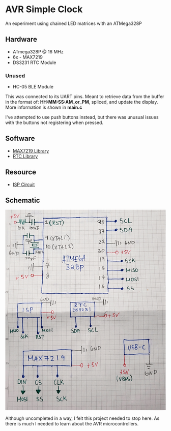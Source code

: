 # AVR Simple Clock

An experiment using chained LED matrices with an ATMega328P

## Hardware
* ATmega328P @ 16 MHz
* 6x - MAX7219
* DS3231 RTC Module

### Unused 
* HC-05 BLE Module

This was connected to its UART pins. Meant to retrieve data from the buffer in the format of: **HH:MM:SS:AM_or_PM**, spliced, and update the display. More information is shown in **main.c**

I've attempted to use push buttons instead, but there was unusual issues with the buttons not registering when pressed.

## Software
* [MAX7219 Library](https://github.com/eziya/AVR_MAX7219_MATRIX/tree/master)
* [RTC Library](https://github.com/akafugu/ds_rtc_lib)

## Resource
* [ISP Circuit](https://www.kanda.com/avr-isp-circuits.html)
  
## Schematic
![schematic](./hand_drawn_schematic.jpg)

Although uncompleted in a way, I felt this project needed to stop here. As there is much I needed to learn about the AVR microcontrollers. 
